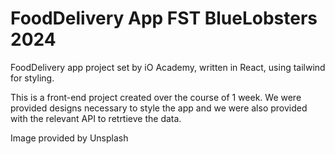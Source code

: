 # FoodDelivery App FST BlueLobsters 2024

FoodDelivery app project set by iO Academy, written in React, using tailwind for styling.

This is a front-end project created over the course of 1 week. We were provided designs necessary to style the app and we were also provided with the relevant API to retrtieve the data.

Image provided by Unsplash
